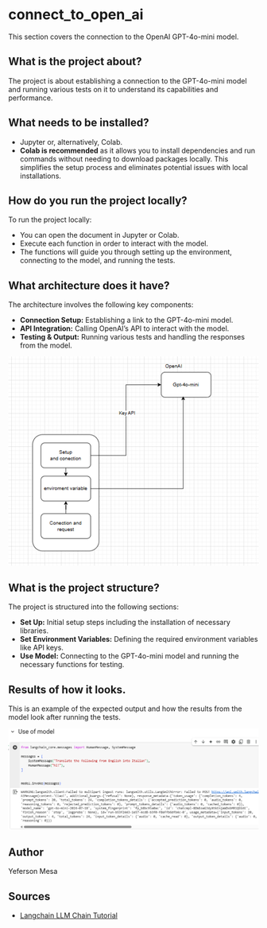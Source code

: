# connect_to_open_ai

This section covers the connection to the OpenAI GPT-4o-mini model.

## What is the project about?

The project is about establishing a connection to the GPT-4o-mini model and running various tests on it to understand its capabilities and performance.

## What needs to be installed?

- Jupyter or, alternatively, Colab.
- **Colab is recommended** as it allows you to install dependencies and run commands without needing to download packages locally. This simplifies the setup process and eliminates potential issues with local installations.

## How do you run the project locally?

To run the project locally:
- You can open the document in Jupyter or Colab.
- Execute each function in order to interact with the model. 
- The functions will guide you through setting up the environment, connecting to the model, and running the tests.

## What architecture does it have?

The architecture involves the following key components:
- **Connection Setup:** Establishing a link to the GPT-4o-mini model.
- **API Integration:** Calling OpenAI’s API to interact with the model.
- **Testing & Output:** Running various tests and handling the responses from the model.

![alt text](images/image.png)

## What is the project structure?

The project is structured into the following sections:
- **Set Up:** Initial setup steps including the installation of necessary libraries.
- **Set Environment Variables:** Defining the required environment variables like API keys.
- **Use Model:** Connecting to the GPT-4o-mini model and running the necessary functions for testing.

## Results of how it looks.

This is an example of the expected output and how the results from the model look after running the tests.

![alt text](images/image2.png)

## Author

Yeferson Mesa

## Sources

- [Langchain LLM Chain Tutorial](https://python.langchain.com/docs/tutorials/llm_chain/)
